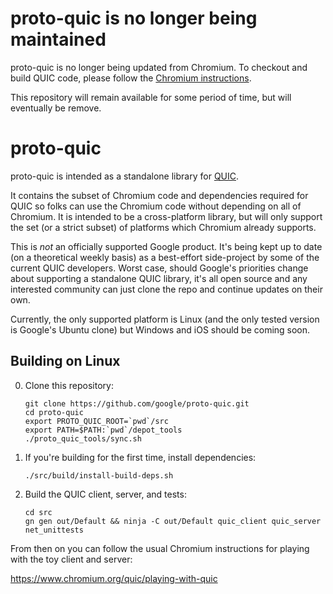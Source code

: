 proto-quic is no longer being maintained
========================================

proto-quic is no longer being updated from Chromium. To checkout and build QUIC
code, please follow the [Chromium instructions](https://www.chromium.org/quic/playing-with-quic).

This repository will remain available for some period of time, but will
eventually be remove.

proto-quic
==========

proto-quic is intended as a standalone library for [QUIC](https://www.chromium.org/quic).

It contains the subset of Chromium code and dependencies required for QUIC so
folks can use the Chromium code without depending on all of Chromium.  It is
intended to be a cross-platform library, but will only support the set (or a
strict subset) of platforms which Chromium already supports.

This is *not* an officially supported Google product.  It's being kept up to
date (on a theoretical weekly basis) as a best-effort side-project by some of
the current QUIC developers. Worst case, should Google's priorities change about
supporting a standalone QUIC library, it's all open source and any interested
community can just clone the repo and continue updates on their own.

Currently, the only supported platform is Linux (and the only tested version is
Google's Ubuntu clone) but Windows and iOS should be coming soon.

Building on Linux
-----------------

0. Clone this repository:
   ```
   git clone https://github.com/google/proto-quic.git
   cd proto-quic
   export PROTO_QUIC_ROOT=`pwd`/src
   export PATH=$PATH:`pwd`/depot_tools
   ./proto_quic_tools/sync.sh
   ```

1. If you're building for the first time, install dependencies:
   ```
   ./src/build/install-build-deps.sh
   ```

2. Build the QUIC client, server, and tests:
   ```
   cd src
   gn gen out/Default && ninja -C out/Default quic_client quic_server net_unittests
   ```

From then on you can follow the usual Chromium instructions for playing with the
toy client and server:

https://www.chromium.org/quic/playing-with-quic
